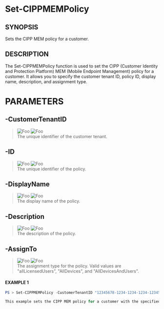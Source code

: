 # Set-CIPPMEMPolicy
## SYNOPSIS
Sets the CIPP MEM policy for a customer.
## DESCRIPTION
The Set-CIPPMEMPolicy function is used to set the CIPP (Customer Identity and Protection Platform) MEM (Mobile Endpoint Management) policy for a customer. It allows you to specify the customer tenant ID, policy ID, display name, description, and assignment type.
# PARAMETERS

## **-CustomerTenantID**
> ![Foo](https://img.shields.io/badge/Type-String-Blue?) ![Foo](https://img.shields.io/badge/Mandatory-TRUE-Red?) \
The unique identifier of the customer tenant.

  ## **-ID**
> ![Foo](https://img.shields.io/badge/Type-String-Blue?) ![Foo](https://img.shields.io/badge/Mandatory-TRUE-Red?) \
The unique identifier of the policy.

  ## **-DisplayName**
> ![Foo](https://img.shields.io/badge/Type-String-Blue?) ![Foo](https://img.shields.io/badge/Mandatory-FALSE-Green?) \
The display name of the policy.

  ## **-Description**
> ![Foo](https://img.shields.io/badge/Type-String-Blue?) ![Foo](https://img.shields.io/badge/Mandatory-FALSE-Green?) \
The description of the policy.

  ## **-AssignTo**
> ![Foo](https://img.shields.io/badge/Type-String-Blue?) ![Foo](https://img.shields.io/badge/Mandatory-FALSE-Green?) \
The assignment type for the policy. Valid values are "allLicensedUsers", "AllDevices", and "AllDevicesAndUsers".

 #### EXAMPLE 1
```powershell
PS > Set-CIPPMEMPolicy -CustomerTenantID "12345678-1234-1234-1234-1234567890ab" -ID "Policy001" -DisplayName "Policy 1" -Description "This is policy 1" -AssignTo "AllDevices"

This example sets the CIPP MEM policy for a customer with the specified parameters.
```

